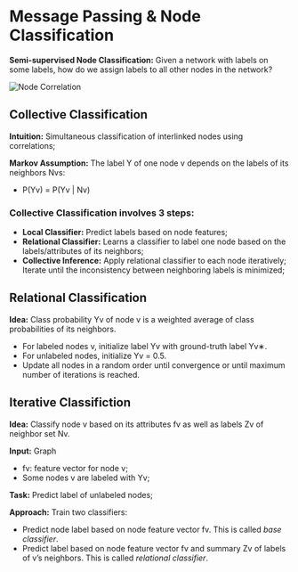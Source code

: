 # Message Passing & Node Classification

**Semi-supervised Node Classification:** Given a network with labels on some labels, how do we assign labels to all other nodes in the network?

<img src="https://github.com/zixi-liu/Graphical-Neural-Network/blob/main/Img/node-corr.PNG" alt="Node Correlation"/>

## Collective Classification

**Intuition:** Simultaneous classification of interlinked nodes using correlations;

**Markov Assumption:** The label Y of one node v depends on the labels of its neighbors Nvs:
- P(Yv) = P(Yv | Nv)

### Collective Classification involves 3 steps:
- **Local Classifier:** Predict labels based on node features;
- **Relational Classifier:** Learns a classifier to label one node based on the labels/attributes of its neighbors;
- **Collective Inference:** Apply relational classifier to each node iteratively; Iterate until the inconsistency between neighboring labels is minimized;

## Relational Classification
 
**Idea:** Class probability Yv of node v is a weighted average of class probabilities of its neighbors.

- For labeled nodes v, initialize label Yv with ground-truth label Yv∗.
- For unlabeled nodes, initialize Yv = 0.5.
- Update all nodes in a random order until convergence or until maximum number of iterations is reached.

## Iterative Classifiction

**Idea:** Classify node v based on its attributes fv as well as labels Zv of neighbor set Nv.

**Input:** Graph
- fv: feature vector for node v;
- Some nodes v are labeled with Yv;

**Task:** Predict label of unlabeled nodes;

**Approach:** Train two classifiers:
- Predict node label based on node feature vector fv. This is called *base classifier*.
- Predict label based on node feature vector fv and summary Zv of labels of v’s neighbors. This is called *relational classifier*.
